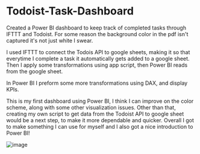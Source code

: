 # Todoist-Task-Dashboard
Created a Power BI dashboard to keep track of completed tasks through IFTTT and Todoist. For some reason the background color in the pdf isn't captured it's not just white I swear.

I used IFTTT to connect the Todois API to google sheets, making it so that everytime I complete a task it automatically gets added to a google sheet. Then I apply some transformations using app script, then Power BI reads from the google sheet. 

In Power BI I preform some more transformations using DAX, and display KPIs. 

This is my first dashboard using Power BI, I think I can improve on the color scheme, along with some other visualization issues. Other than that, creating my own script to get data from the Todoist API to google sheet would be a next step, to make it more dependable and quicker. Overall I got to make something I can use for myself and I also got a nice introduction to Power BI!

![image](https://github.com/Saatvik1/Todoist-Task-Dashboard/assets/103705402/58710e27-9505-4c35-abac-043d2d7d6797)

